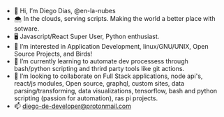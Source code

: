 - 👋 Hi, I’m Diego Dias, @en-la-nubes
- :cloud_with_snow: In the clouds, serving scripts. Making the world a better place with sotware.
- :desktop_computer: Javascript/React Super User, Python enthusiast.
- 👀 I’m interested in Application Development, linux/GNU/UNIX, Open Source Projects, and Birds!
- 🌱 I’m currently learning to automate dev processess through bash/python scripting and thrird party tools like git actions. 
- 💞️ I’m looking to collaborate on Full Stack applications, node api's, react/js modules, Open source,  graphql,  custom sites, data parsing/transforming, data visualizations, tensorflow, bash and python scripting (passion for automation), ras pi projects.
- 📫 diego-de-developer@protonmail.com

<!---
en-la-nubes/en-la-nubes is a ✨ special ✨ repository because its `README.md` (this file) appears on your GitHub profile.
You can click the Preview link to take a look at your changes.
--->
